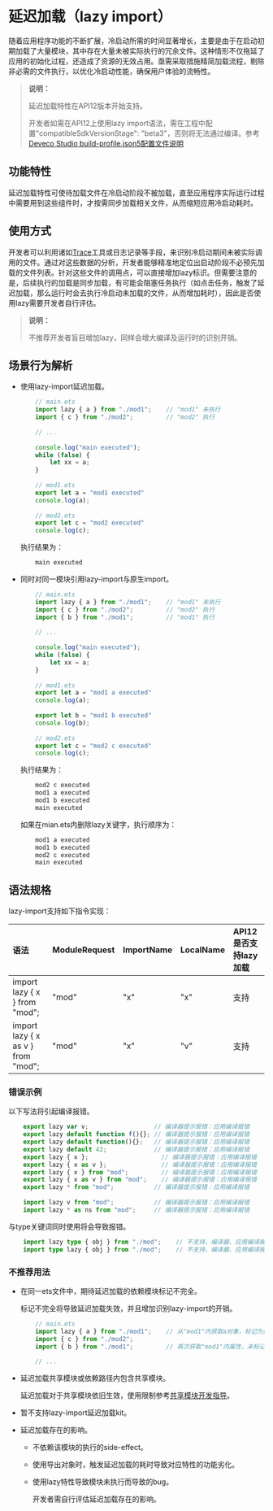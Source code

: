 # 延迟加载（lazy import）

随着应用程序功能的不断扩展，冷启动所需的时间显著增长，主要是由于在启动初期加载了大量模块，其中存在大量未被实际执行的冗余文件。这种情形不仅拖延了应用的初始化过程，还造成了资源的无效占用。亟需采取措施精简加载流程，剔除非必需的文件执行，以优化冷启动性能，确保用户体验的流畅性。

> **说明：**
> 
> 延迟加载特性在API12版本开始支持。
>
> 开发者如需在API12上使用lazy import语法，需在工程中配置"compatibleSdkVersionStage": "beta3"，否则将无法通过编译。参考[Deveco Studio build-profile.json5配置文件说明](https://developer.huawei.com/consumer/cn/doc/harmonyos-guides-V5/ide-hvigor-build-profile-0000001778834297-V5#section511142752919)


## 功能特性

延迟加载特性可使待加载文件在冷启动阶段不被加载，直至应用程序实际运行过程中需要用到这些组件时，才按需同步加载相关文件，从而缩短应用冷启动耗时。

## 使用方式

开发者可以利用诸如<!--Del-->[<!--DelEnd-->Trace<!--Del-->](../performance/common-trace-using-instructions.md)<!--DelEnd-->工具或日志记录等手段，来识别冷启动期间未被实际调用的文件。通过对这些数据的分析，开发者能够精准地定位出启动阶段不必预先加载的文件列表。针对这些文件的调用点，可以直接增加lazy标识。但需要注意的是，后续执行的加载是同步加载，有可能会阻塞任务执行（如点击任务，触发了延迟加载，那么运行时会去执行冷启动未加载的文件，从而增加耗时），因此是否使用lazy需要开发者自行评估。

> **说明：**
>
> 不推荐开发者盲目增加lazy，同样会增大编译及运行时的识别开销。
    
## 场景行为解析

- 使用lazy-import延迟加载。

    ```typescript    
        // main.ets   
        import lazy { a } from "./mod1";    // "mod1" 未执行
        import { c } from "./mod2";         // "mod2" 执行
        
        // ...
        
        console.log("main executed");
        while (false) {
            let xx = a;
        }
        
        // mod1.ets
        export let a = "mod1 executed"
        console.log(a);
        
        // mod2.ets
        export let c = "mod2 executed"
        console.log(c);

    ```
    
    执行结果为：
    
    ```typescript    
        main executed
    ```

- 同时对同一模块引用lazy-import与原生import。

    ```typescript    
        // main.ets   
        import lazy { a } from "./mod1";    // "mod1" 未执行
        import { c } from "./mod2";         // "mod2" 执行
        import { b } from "./mod1";         // "mod1" 执行
        
        // ...
        
        console.log("main executed");
        while (false) {
            let xx = a;
        }
        
        // mod1.ets
        export let a = "mod1 a executed"
        console.log(a);
        
        export let b = "mod1 b executed"
        console.log(b);
        
        // mod2.ets
        export let c = "mod2 c executed"
        console.log(c);

    ```

    执行结果为：
    
    ```typescript  
        mod2 c executed
        mod1 a executed
        mod1 b executed
        main executed
    ```
    
    如果在mian.ets内删除lazy关键字，执行顺序为：
    
    ```typescript  
        mod1 a executed
        mod1 b executed
        mod2 c executed
        main executed
    ```

## 语法规格

lazy-import支持如下指令实现：

| 语法                               | ModuleRequest | ImportName  | LocalName   | API12是否支持lazy加载    |
| :--------------------------------- | :------------ | :---------- | :---------- | :------------------- |
| import lazy { x } from "mod";        | "mod"         | "x"         | "x"         | 支持                  |
| import lazy { x as v } from "mod";   | "mod"         | "x"         | "v"         | 支持                  |

### 错误示例

以下写法将引起编译报错。

```typescript
    export lazy var v;                  // 编译器提示报错：应用编译报错
    export lazy default function f(){}; // 编译器提示报错：应用编译报错
    export lazy default function(){};   // 编译器提示报错：应用编译报错
    export lazy default 42;             // 编译器提示报错：应用编译报错
    export lazy { x };                    // 编译器提示报错：应用编译报错
    export lazy { x as v };               // 编译器提示报错：应用编译报错
    export lazy { x } from "mod";         // 编译器提示报错：应用编译报错
    export lazy { x as v } from "mod";    // 编译器提示报错：应用编译报错
    export lazy * from "mod";           // 编译器提示报错：应用编译报错
    
    import lazy v from "mod";           // 编译器提示报错：应用编译报错
    import lazy * as ns from "mod";     // 编译器提示报错：应用编译报错

```

与type关键词同时使用将会导致报错。

```typescript    
    import lazy type { obj } from "./mod";    // 不支持，编译器、应用编译报错
    import type lazy { obj } from "./mod";    // 不支持，编译器、应用编译报错

```

### 不推荐用法 

- 在同一ets文件中，期待延迟加载的依赖模块标记不完全。
    
    标记不完全将导致延迟加载失效，并且增加识别lazy-import的开销。
    ```typescript 
        // main.ets   
        import lazy { a } from "./mod1";    // 从"mod1"内获取a对象，标记为延迟加载
        import { c } from "./mod2";
        import { b } from "./mod1";         // 再次获取"mod1"内属性，未标记lazy，"mod1"默认执行
        
        // ...
    ```

- 延迟加载共享模块或依赖路径内包含共享模块。

    延迟加载对于共享模块依旧生效，使用限制参考[共享模块开发指导](../arkts-utils/arkts-sendable-module.md)。
    
- 暂不支持lazy-import延迟加载kit。

- 延迟加载存在的影响。
    * 不依赖该模块的执行的side-effect。
    * 使用导出对象时，触发延迟加载的耗时导致对应特性的功能劣化。
    * 使用lazy特性导致模块未执行而导致的bug。
    
        开发者需自行评估延迟加载存在的影响。
